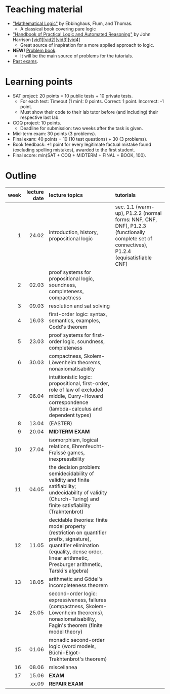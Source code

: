 ---
---

# Teaching material

- ["Mathematical Logic"](https://www.springer.com/gp/book/9780387942582) by Ebbinghaus, Flum, and Thomas.
  - A classical book covering pure logic
- ["Handbook of Practical Logic and Automated Reasoning"](https://www.cl.cam.ac.uk/~jrh13/atp/) by John Harrison [[vid1]](https://www.youtube.com/watch?v=Nydg-N83VYc)[[vid2]](https://www.youtube.com/watch?v=iPFJY0aW4E4)[[vid3]](https://www.youtube.com/watch?v=ZdJ0-V77f_0)[[vid4]](https://www.youtube.com/watch?v=g3EQKBMq5h0)
  - Great source of inspiration for a more applied approach to logic.
- **NEW!** [Problem book]().
  - It will be the main source of problems for the tutorials.
- [Past exams](https://moodle.mimuw.edu.pl/mod/url/view.php?id=13772).

# Learning points
- SAT project: 20 points = 10 public tests + 10 private tests.
  - For each test: Timeout (1 min): 0 points. Correct: 1 point. Incorrect: -1 point.
  - Must show their code to their lab tutor before (and including) their respective last lab.
- COQ project: 10 points.
  - Deadline for submission: two weeks after the task is given.
- Mid-term exam: 30 points (3 problems).
- Final exam: 40 points = 10 (10 test questions) + 30 (3 problems).
- Book feedback: +1 point for every legitimate factual mistake found (excluding spelling mistakes), awarded to the first student.
- Final score: min(SAT +  COQ + MIDTERM + FINAL + BOOK, 100).

# Outline

| week  | lecture date | lecture topics  |  tutorials | 
|---:|---:|:---|:--|
| 1  | 24.02  |  introduction, history, propositional logic | sec. 1.1 (warm-up), P1.2.2 (normal forms: NNF, CNF, DNF), P1.2.3 (functionally complete set of connectives), P1.2.4 (equisatisfiable CNF)  | 
| 2 | 02.03 | proof systems for propositional logic, soundness, completeness, compactness | |
| 3 | 09.03 | resolution and sat solving | |
| 4 | 16.03 | first-order logic: syntax, semantics, examples, Codd's theorem | |
| 5 | 23.03 | proof systems for first-order logic, soundness, completeness | |
| 6 | 30.03 | compactness, Skolem-Löwenheim theorems, nonaxiomatisability | |
| 7 | 06.04 | intuitionistic logic: propositional, first-order, role of law of excluded middle, Curry-Howard correspondence (lambda-calculus and dependent types) | |
| 8 | 13.04 | (EASTER) | 
| 9 | 20.04 | **MIDTERM EXAM** | |
| 10 | 27.04 | isomorphism, logical relations, Ehrenfeucht-Fraïssé games, inexpressibility | |
| 11 | 04.05 | the decision problem: semidecidability of validity and finite satifiability; undecidability of validity (Church-Turing) and finite satisfiability (Trakhtenbrot) | |
| 12 | 11.05 | decidable theories: finite model property (restriction on quantifier prefix, signature), quantifier elimination (equality, dense order, linear arithmetic, Presburger arithmetic, Tarski's algebra) | |
| 13 | 18.05 | arithmetic and Gödel's incompleteness theorem | |
| 14 | 25.05 | second-order logic: expressiveness, failures (compactness, Skolem-Löwenheim theorems), nonaxiomatisability, Fagin's theorem (finite model theory) | |
| 15 | 01.06 | monadic second-order logic (word models, Büchi-Elgot-Trakhtenbrot's theorem) | |
| 16 | 08.06 | miscellanea | |
| 17 | 15.06 | **EXAM** | |
|  | xx.09 | **REPAIR EXAM** | |

